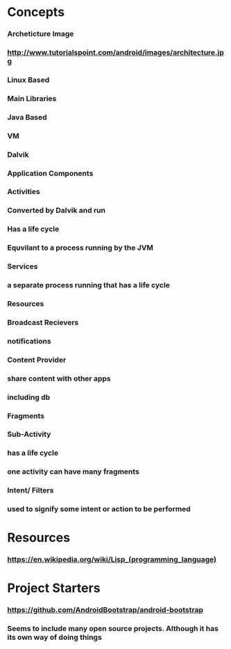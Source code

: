 # Concepts
### Archeticture Image
### http://www.tutorialspoint.com/android/images/architecture.jpg
### Linux Based
### Main Libraries
### Java Based

### VM
### Dalvik
### Application Components

### Activities
### Converted by Dalvik and run
### Has a life cycle
### Equvilant to a process running by the JVM
### Services
### a separate process running that has a life cycle
### Resources
### Broadcast Recievers
### notifications
### Content Provider
### share content with other apps
### including db
### Fragments
### Sub-Activity
### has a life cycle
### one activity can have many fragments
### Intent/ Filters

### used to signify some intent or action to be performed
# Resources
### https://en.wikipedia.org/wiki/Lisp_(programming_language)
# Project Starters
### https://github.com/AndroidBootstrap/android-bootstrap
### Seems to include many open source projects. Although it has its own way of doing things
